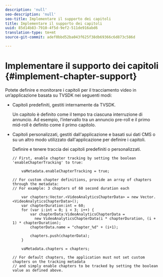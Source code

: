 ```yaml
---
description: 'null'
seo-description: 'null'
seo-title: Implementare il supporto dei capitoli
title: Implementare il supporto dei capitoli
uuid: 85d14b83-7910-4f5d-9ef2-511de916abd6
translation-type: tm+mt
source-git-commit: adef0bbd52ba043f625f38db69366c6d873c586d

---
```



# Implementare il supporto dei capitoli {#implement-chapter-support}

Potete definire e monitorare i capitoli per il tracciamento video in un’applicazione basata su TVSDK nei seguenti modi:

* Capitoli predefiniti, gestiti internamente da TVSDK.

   Un capitolo è definito come il tempo tra ciascuna interruzione di annuncio. Ad esempio, l’intervallo tra un annuncio pre-roll e il primo mid-roll è definito come il primo capitolo.
* Capitoli personalizzati, gestiti dall&#39;applicazione e basati sui dati CMS o su un altro modo utilizzato dall&#39;applicazione per definire i capitoli.

   Definire e tenere traccia dei capitoli predefiniti o personalizzati.

   ```
   // First, enable chapter tracking by setting the boolean 'enableChapterTracking' to true: 
   
       vaMetadata.enableChapterTracking = true; 
   
   // For custom chapter definitions, provide an array of chapters through the metadata:  
   // For example: 3 chapters of 60 second duration each 
   
       var chapters:Vector.<VideoAnalyticsChapterData> = new Vector.<VideoAnalyticsChapterData>(); 
       var chapterDuration:int = 60; 
       for (var i:int = 0; i < 3; i++) { 
           var chapterData:VideoAnalyticsChapterData =  
             new VideoAnalyticsChapterData(i * chapterDuration, (i + 1) * chapterDuration); 
           chapterData.name = "chapter_%d" + (i+1); 
   
           chapters.push(chapterData); 
       } 
   
       vaMetadata.chapters = chapters; 
   
   // For default chapters, the application must not set custom chapters on the tracking metadata  
   // and simply enable chapters to be tracked by setting the boolean value as defined above. 
   ```

